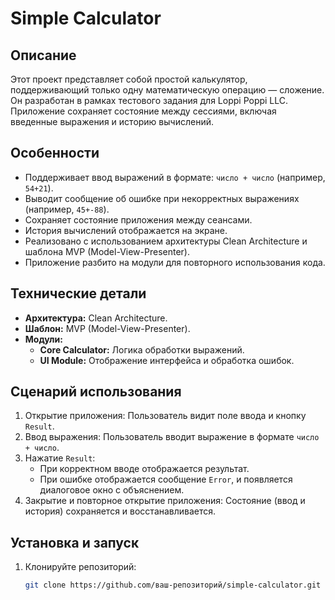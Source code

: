# Simple Calculator

## Описание
Этот проект представляет собой простой калькулятор, поддерживающий только одну математическую операцию — сложение. Он разработан в рамках тестового задания для Loppi Poppi LLC. Приложение сохраняет состояние между сессиями, включая введенные выражения и историю вычислений.

## Особенности
- Поддерживает ввод выражений в формате: `число + число` (например, `54+21`).
- Выводит сообщение об ошибке при некорректных выражениях (например, `45+-88`).
- Сохраняет состояние приложения между сеансами.
- История вычислений отображается на экране.
- Реализовано с использованием архитектуры Clean Architecture и шаблона MVP (Model-View-Presenter).
- Приложение разбито на модули для повторного использования кода.

## Технические детали
- **Архитектура:** Clean Architecture.
- **Шаблон:** MVP (Model-View-Presenter).
- **Модули:**
  - **Core Calculator:** Логика обработки выражений.
  - **UI Module:** Отображение интерфейса и обработка ошибок.

## Сценарий использования
1. Открытие приложения: Пользователь видит поле ввода и кнопку `Result`.
2. Ввод выражения: Пользователь вводит выражение в формате `число + число`.
3. Нажатие `Result`: 
   - При корректном вводе отображается результат.
   - При ошибке отображается сообщение `Error`, и появляется диалоговое окно с объяснением.
4. Закрытие и повторное открытие приложения: Состояние (ввод и история) сохраняется и восстанавливается.

## Установка и запуск
1. Клонируйте репозиторий:
   ```bash
   git clone https://github.com/ваш-репозиторий/simple-calculator.git
